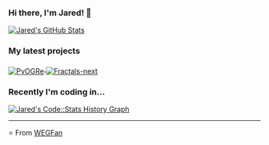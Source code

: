 ### Hi there, I'm Jared! 👋

<a href="https://github.com/JaredWogan">
  <img src="https://github-readme-stats.vercel.app/api?username=JaredWogan&show_icons=true" alt="Jared's GitHub Stats" />
</a>

### My latest projects

<a href="https://github.com/JaredWogan/PyOGRe">
  <img align="middle" src="https://github-readme-stats.vercel.app/api/pin/?username=JaredWogan&repo=PyOGRe" alt="PyOGRe" />
</a>
<a href="https://github.com/JaredWogan/Fractals-next">
  <img align="middle" src="https://github-readme-stats.vercel.app/api/pin/?username=JaredWogan&repo=Fractals-next" alt="Fractals-next" />
</a>

### Recently I'm coding in...

<a href="https://codestats.net/users/JaredWogan">
  <img src='https://codestats-readme.wegfan.cn/history-graph/JaredWogan?width=850&height=300&timezone=08:00&history_days=21&max_languages=9&language_colors=["3e4053","f15854","5da5da","faa43a","60bd68","f17cb0","b2912f","decf3f","b276b2","808080"]' alt="Jared's Code::Stats History Graph" />
</a>

---

⭐️ From [WEGFan](https://github.com/WEGFan)
